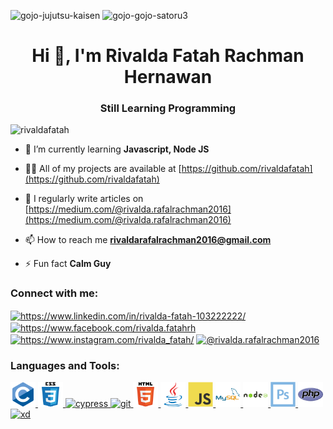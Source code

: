 ![gojo-jujutsu-kaisen](https://user-images.githubusercontent.com/54976787/231120639-79d402b0-a694-4803-bd30-ab1cd6219731.gif)
![gojo-gojo-satoru3](https://user-images.githubusercontent.com/54976787/231124852-1336616e-bb15-4acd-904a-866dd496ebae.gif)



<h1 align="center">Hi 👋, I'm Rivalda Fatah Rachman Hernawan</h1>
<h3 align="center">Still Learning Programming</h3>

<p align="left"> <img src="https://komarev.com/ghpvc/?username=rivaldafatah&label=Profile%20views&color=0e75b6&style=flat" alt="rivaldafatah" /> </p>

- 🌱 I’m currently learning **Javascript, Node JS**

- 👨‍💻 All of my projects are available at [https://github.com/rivaldafatah](https://github.com/rivaldafatah)

- 📝 I regularly write articles on [https://medium.com/@rivalda.rafalrachman2016](https://medium.com/@rivalda.rafalrachman2016)

- 📫 How to reach me **rivaldarafalrachman2016@gmail.com**

- ⚡ Fun fact **Calm Guy**

<h3 align="left">Connect with me:</h3>
<p align="left">
<a href="https://linkedin.com/in/https://www.linkedin.com/in/rivalda-fatah-103222222/" target="blank"><img align="center" src="https://raw.githubusercontent.com/rahuldkjain/github-profile-readme-generator/master/src/images/icons/Social/linked-in-alt.svg" alt="https://www.linkedin.com/in/rivalda-fatah-103222222/" height="30" width="40" /></a>
<a href="https://fb.com/https://www.facebook.com/rivalda.fatahrh" target="blank"><img align="center" src="https://raw.githubusercontent.com/rahuldkjain/github-profile-readme-generator/master/src/images/icons/Social/facebook.svg" alt="https://www.facebook.com/rivalda.fatahrh" height="30" width="40" /></a>
<a href="https://instagram.com/https://www.instagram.com/rivalda_fatah/" target="blank"><img align="center" src="https://raw.githubusercontent.com/rahuldkjain/github-profile-readme-generator/master/src/images/icons/Social/instagram.svg" alt="https://www.instagram.com/rivalda_fatah/" height="30" width="40" /></a>
<a href="https://medium.com/@rivalda.rafalrachman2016" target="blank"><img align="center" src="https://raw.githubusercontent.com/rahuldkjain/github-profile-readme-generator/master/src/images/icons/Social/medium.svg" alt="@rivalda.rafalrachman2016" height="30" width="40" /></a>
</p>

<h3 align="left">Languages and Tools:</h3>
<p align="left"> <a href="https://www.cprogramming.com/" target="_blank" rel="noreferrer"> <img src="https://raw.githubusercontent.com/devicons/devicon/master/icons/c/c-original.svg" alt="c" width="40" height="40"/> </a> <a href="https://www.w3schools.com/css/" target="_blank" rel="noreferrer"> <img src="https://raw.githubusercontent.com/devicons/devicon/master/icons/css3/css3-original-wordmark.svg" alt="css3" width="40" height="40"/> </a> <a href="https://www.cypress.io" target="_blank" rel="noreferrer"> <img src="https://raw.githubusercontent.com/simple-icons/simple-icons/6e46ec1fc23b60c8fd0d2f2ff46db82e16dbd75f/icons/cypress.svg" alt="cypress" width="40" height="40"/> </a> <a href="https://git-scm.com/" target="_blank" rel="noreferrer"> <img src="https://www.vectorlogo.zone/logos/git-scm/git-scm-icon.svg" alt="git" width="40" height="40"/> </a> <a href="https://www.w3.org/html/" target="_blank" rel="noreferrer"> <img src="https://raw.githubusercontent.com/devicons/devicon/master/icons/html5/html5-original-wordmark.svg" alt="html5" width="40" height="40"/> </a> <a href="https://www.java.com" target="_blank" rel="noreferrer"> <img src="https://raw.githubusercontent.com/devicons/devicon/master/icons/java/java-original.svg" alt="java" width="40" height="40"/> </a> <a href="https://developer.mozilla.org/en-US/docs/Web/JavaScript" target="_blank" rel="noreferrer"> <img src="https://raw.githubusercontent.com/devicons/devicon/master/icons/javascript/javascript-original.svg" alt="javascript" width="40" height="40"/> </a> <a href="https://www.mysql.com/" target="_blank" rel="noreferrer"> <img src="https://raw.githubusercontent.com/devicons/devicon/master/icons/mysql/mysql-original-wordmark.svg" alt="mysql" width="40" height="40"/> </a> <a href="https://nodejs.org" target="_blank" rel="noreferrer"> <img src="https://raw.githubusercontent.com/devicons/devicon/master/icons/nodejs/nodejs-original-wordmark.svg" alt="nodejs" width="40" height="40"/> </a> <a href="https://www.photoshop.com/en" target="_blank" rel="noreferrer"> <img src="https://raw.githubusercontent.com/devicons/devicon/master/icons/photoshop/photoshop-line.svg" alt="photoshop" width="40" height="40"/> </a> <a href="https://www.php.net" target="_blank" rel="noreferrer"> <img src="https://raw.githubusercontent.com/devicons/devicon/master/icons/php/php-original.svg" alt="php" width="40" height="40"/> </a> <a href="https://www.adobe.com/products/xd.html" target="_blank" rel="noreferrer"> <img src="https://cdn.worldvectorlogo.com/logos/adobe-xd.svg" alt="xd" width="40" height="40"/> </a> </p>
